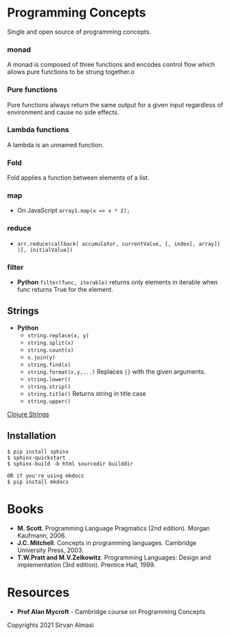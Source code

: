 # Programming Concepts 
Single and open source of programming concepts.

### monad
A monad is composed of three functions and encodes control flow which allows
pure functions to be strung together.o

### Pure functions
Pure functions always return the same output for a given input regardless of environment and cause no side effects.

### Lambda functions
A lambda is an unnamed function.

### Fold
Fold applies a function between elements of a list.

### map
- On JavaScript ```array1.map(x => x * 2);```

### reduce
- ```arr.reduce(callback( accumulator, currentValue, [, index[, array]] )[, initialValue])```

### filter
- **Python** ```filter(func, iterable)``` returns only elements in iterable when func returns True for the element.

## Strings
- **Python**
  - `string.replace(x, y)`
  - `string.split(x)`
  - `string.count(x)`
  - `x.join(y)`
  - `string.find(x)`
  - `string.format(x,y,...)` Replaces `{}` with the given arguments.
  - `string.lower()`
  - `string.strip()`
  - `string.title()` Returns string in title case
  - `string.upper()`

[Clojure Strings](https://www.tutorialspoint.com/clojure/clojure_strings.htm)
## Installation
```
$ pip install sphinx
$ sphinx-quickstart
$ sphinx-build -b html sourcedir builddir

OR if you're using mkdocs
$ pip install mkdocs 
```

# Books
- **M. Scott**. Programming Language Pragmatics (2nd edition).
Morgan Kaufmann, 2006.
- **J.C. Mitchell**. Concepts in programming languages.
Cambridge University Press, 2003.
- **T.W.Pratt and M.V.Zelkowitz**. Programming Languages: Design and implementation (3rd edition).
Prentice Hall, 1999.

# Resources
- **Prof Alan Mycroft** - Cambridge course on Programming Concepts


Copyrights 2021 Sirvan Almasi
